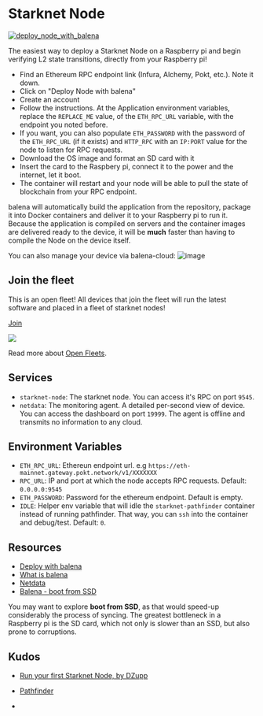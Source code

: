 # Starknet Node

[![deploy_node_with_balena](https://user-images.githubusercontent.com/13405632/158033973-3cde7cc1-9596-4a4e-bcfe-2221b733df22.svg)](https://dashboard.balena-cloud.com/deploy?repoUrl=https://github.com/OdysLam/starknet-node)

The easiest way to deploy a Starknet Node on a Raspberry pi and begin verifying L2 state transitions, directly from your Raspberry pi!

- Find an Ethereum RPC endpoint link (Infura, Alchemy, Pokt, etc.). Note it down.
- Click on "Deploy Node with balena"
- Create an account
- Follow the instructions. At the Application environment variables, replace the `REPLACE_ME` value, of the `ETH_RPC_URL` variable, with the endpoint you noted before.
- If you want, you can also populate `ETH_PASSWORD` with the password of the `ETH_RPC_URL` (if it exists) and `HTTP_RPC` with an `IP:PORT` value for the node to listen for RPC requests.
- Download the OS image and format an SD card with it
- Insert the card to the Raspbery pi, connect it to the power and the internet, let it boot.
- The container will restart and your node will be able to pull the state of blockchain from your RPC endpoint.

balena will automatically build the application from the repository, package it into Docker containers and deliver it to your Raspberry pi to run it. Because the application is compiled on servers and the container images are delivered ready to the device, it will be **much** faster than having to compile the Node on the device itself.

You can also manage your device via balena-cloud:
![image](https://user-images.githubusercontent.com/13405632/158053365-c0d7ac4b-3acf-4cf2-9e36-45b7400027ca.png)

## Join the fleet

This is an open fleet! All devices that join the fleet will run the latest software and placed in a fleet of starknet nodes!

[Join](https://hub.balena.io/gh_odyslam/starknet-node)

![](https://user-images.githubusercontent.com/13405632/158053257-e33c2c77-b620-4dea-83de-e6612301e512.png)

Read more about [Open Fleets](https://www.balena.io/blog/introducing-open-fleets-and-self-submitted-apps-and-blocks-on-balenahub/#:~:text=Set%20the%20project%20as%20an,set%20your%20app%20to%20public!).

## Services

- `starknet-node`: The starknet node. You can access it's RPC on port `9545`.
- `netdata`: The monitoring agent. A detailed per-second view of device. You can access the dashboard on port `19999`. The agent is offline and transmits no information to any cloud.

## Environment Variables

- `ETH_RPC_URL`: Ethereun endpoint url. e.g `https://eth-mainnet.gateway.pokt.network/v1/XXXXXXX`
- `RPC_URL`: IP and port at which the node accepts RPC requests. Default: `0.0.0.0:9545`
- `ETH_PASSWORD`: Password for the ethereum endpoint. Default is empty.
- `IDLE`: Helper env variable that will idle the `starknet-pathfinder` container instead of running pathfinder. That way, you can `ssh` into the container and debug/test. Default: `0`.

## Resources

- [Deploy with balena](https://www.balena.io/docs/learn/deploy/deploy-with-balena-button/)
- [What is balena](https://www.balena.io/what-is-balena/)
- [Netdata](https://github.com/netdata/netdata)
- [Balena - boot from SSD](https://forums.balena.io/t/how-to-boot-balenaos-on-an-ssd-why-it-matters-and-how-it-works/341836)

You may want to explore **boot from SSD**, as that would speed-up considerably the process of syncing. The greatest bottleneck in a Raspberry pi is the SD card, which not only is slower than an SSD, but also prone to corruptions.

## Kudos

- [Run your first Starknet Node, by DZupp](https://mirror.xyz/0x83857601C1cFA057F2576b343c563BDB9A4C9975/8HfjYCkbid2vlayxyPtSD9_wtb9a-wHb1uOENsAOwng)
- [Pathfinder](https://github.com/eqlabs/pathfinder)

-
